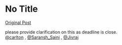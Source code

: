 # No Title

[Original Post](https://discourse.onlinedegree.iitm.ac.in/t/169029/200)

<p>please provide clarification on this as deadline is close.<br>
<a class="mention" href="/u/carlton">@carlton</a> , <a class="mention" href="/u/saransh_saini">@Saransh_Saini</a> , <a class="mention" href="/u/jivraj">@Jivraj</a></p>
